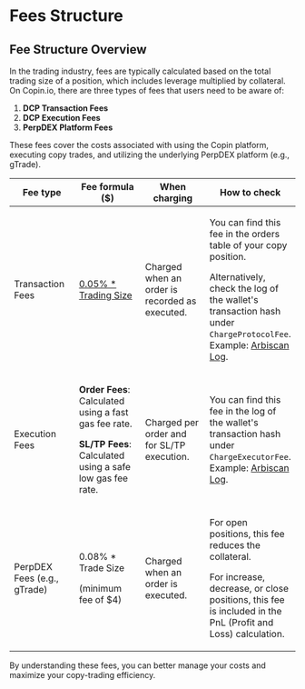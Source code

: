 # Fees Structure

## Fee Structure Overview

In the trading industry, fees are typically calculated based on the total trading size of a position, which includes leverage multiplied by collateral. On Copin.io, there are three types of fees that users need to be aware of:

1. **DCP Transaction Fees**
2. **DCP Execution Fees**
3. **PerpDEX Platform Fees**

These fees cover the costs associated with using the Copin platform, executing copy trades, and utilizing the underlying PerpDEX platform (e.g., gTrade).

<table><thead><tr><th width="142">Fee type</th><th width="191">Fee formula ($)</th><th width="185">When charging</th><th>How to check</th></tr></thead><tbody><tr><td>Transaction Fees</td><td><a data-footnote-ref href="#user-content-fn-1">0.05% * Trading Size</a></td><td>Charged when an order is recorded as executed.</td><td><p>You can find this fee in the orders table of your copy position.</p><p>Alternatively, check the log of the wallet's transaction hash under <code>ChargeProtocolFee</code>. Example: <a href="https://arbiscan.io/tx/0xb9f6de683aef7df5dd5dd5096766b9d27c191783711cdb775aea224064ae5c1a#eventlog">Arbiscan Log</a>.</p></td></tr><tr><td>Execution Fees</td><td><p><strong>Order Fees</strong>: Calculated using a fast gas fee rate.</p><p><strong>SL/TP Fees</strong>: Calculated using a safe low gas fee rate.</p></td><td><p></p><p>Charged per order and for SL/TP execution.</p></td><td>You can find this fee in the log of the wallet's transaction hash under <code>ChargeExecutorFee</code>. Example: <a href="https://arbiscan.io/tx/0xb9f6de683aef7df5dd5dd5096766b9d27c191783711cdb775aea224064ae5c1a#eventlog">Arbiscan Log</a>.</td></tr><tr><td>PerpDEX Fees (e.g., gTrade)</td><td><p>0.08% * Trade Size</p><p>(minimum fee of $4)</p></td><td>Charged when an order is executed.</td><td><p></p><p>For open positions, this fee reduces the collateral.</p><p>For increase, decrease, or close positions, this fee is included in the PnL (Profit and Loss) calculation.</p></td></tr></tbody></table>

By understanding these fees, you can better manage your costs and maximize your copy-trading efficiency.

[^1]: Applies to open copy orders and increases in copy orders; no fee for closing or decreasing positions
